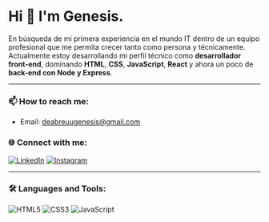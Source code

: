 # Hi 👋 I'm Genesis.

En búsqueda de mi primera experiencia en el mundo IT dentro de un equipo profesional que me permita crecer tanto como persona y técnicamente. Actualmente estoy desarrollando mi perfil técnico como **desarrollador front-end**, dominando **HTML**, **CSS**, **JavaScript**, **React** y ahora un poco de **back-end con Node y Express**. 

---

### 📫 How to reach me:
- Email: [deabreuugenesis@gmail.com]()

### 🌐 Connect with me:
[![LinkedIn](https://img.shields.io/badge/LinkedIn-0077B5?style=for-the-badge&logo=linkedin&logoColor=white)](https://www.linkedin.com/in/g%C3%A9nesis-de-abreu-569755261/)
[![Instagram](https://img.shields.io/badge/Instagram-E4405F?style=for-the-badge&logo=instagram&logoColor=white)](https://www.instagram.com/genesisdeau/)

---

### 🛠️ Languages and Tools:
![HTML5](https://img.shields.io/badge/HTML5-E34F26?style=for-the-badge&logo=html5&logoColor=white)
![CSS3](https://img.shields.io/badge/CSS3-1572B6?style=for-the-badge&logo=css3&logoColor=white)
![JavaScript](https://img.shields.io/badge/JavaScript-F7DF1E?style=for-the-badge&logo=javascript&logoColor=black)
